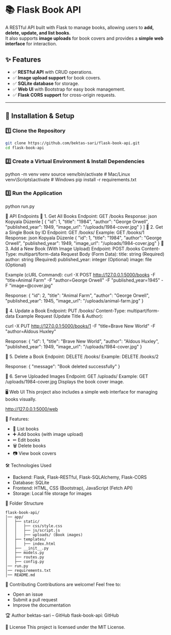 # 📚 Flask Book API

A RESTful API built with Flask to manage books, allowing users to **add, delete, update, and list books**.  
It also supports **image uploads** for book covers and provides a **simple web interface** for interaction.  

## ✨ Features
- ✅ **RESTful API** with CRUD operations.
- ✅ **Image upload support** for book covers.
- ✅ **SQLite database** for storage.
- ✅ **Web UI** with Bootstrap for easy book management.
- ✅ **Flask CORS support** for cross-origin requests.

---

## 🚀 Installation & Setup

### **1️⃣ Clone the Repository**
```sh
git clone https://github.com/bektas-sari/flask-book-api.git
cd flask-book-api
```
### **2️⃣ Create a Virtual Environment & Install Dependencies**
python -m venv venv
source venv/bin/activate  # Mac/Linux
venv\Scripts\activate      # Windows
pip install -r requirements.txt

### **3️⃣ Run the Application**
python run.py

📌 API Endpoints
🔹 1. Get All Books
Endpoint: GET /books
Response:
json
Kopyala
Düzenle
[
    {
        "id": 1,
        "title": "1984",
        "author": "George Orwell",
        "published_year": 1949,
        "image_url": "/uploads/1984-cover.jpg"
    }
]
🔹 2. Get a Single Book by ID
Endpoint: GET /books/<id>
Example: GET /books/1
Response:
json
Kopyala
Düzenle
{
    "id": 1,
    "title": "1984",
    "author": "George Orwell",
    "published_year": 1949,
    "image_url": "/uploads/1984-cover.jpg"
}
🔹 3. Add a New Book (With Image Upload)
Endpoint: POST /books
Content-Type: multipart/form-data
Request Body (Form Data):
title: string (Required)
author: string (Required)
published_year: integer (Optional)
image: file (Optional)

Example (cURL Command):
curl -X POST http://127.0.0.1:5000/books -F "title=Animal Farm" -F "author=George Orwell" -F "published_year=1945" -F "image=@cover.jpg"

Response:
{
    "id": 2,
    "title": "Animal Farm",
    "author": "George Orwell",
    "published_year": 1945,
    "image_url": "/uploads/animal-farm.jpg"
}

🔹 4. Update a Book
Endpoint: PUT /books/<id>
Content-Type: multipart/form-data
Example Request (Update Title & Author):

curl -X PUT http://127.0.0.1:5000/books/1 -F "title=Brave New World" -F "author=Aldous Huxley"

Response:
{
    "id": 1,
    "title": "Brave New World",
    "author": "Aldous Huxley",
    "published_year": 1949,
    "image_url": "/uploads/1984-cover.jpg"
}

🔹 5. Delete a Book
Endpoint: DELETE /books/<id>
Example: DELETE /books/2

Response:
{
    "message": "Book deleted successfully"
}

🔹 6. Serve Uploaded Images
Endpoint: GET /uploads/<filename>
Example: GET /uploads/1984-cover.jpg
Displays the book cover image.

🖥️ Web UI
This project also includes a simple web interface for managing books visually.

http://127.0.0.1:5000/web

🎨 Features:
* 📄 List books
* ➕ Add books (with image upload)
* ✏ Edit books
* 🗑 Delete books
* 📷 View book covers

🛠️ Technologies Used
* Backend: Flask, Flask-RESTful, Flask-SQLAlchemy, Flask-CORS
* Database: SQLite
* Frontend: HTML, CSS (Bootstrap), JavaScript (Fetch API)
* Storage: Local file storage for images

📌 Folder Structure
```
flask-book-api/
│── app/
│   ├── static/
│   │   ├── css/style.css
│   │   ├── js/script.js
│   │   ├── uploads/ (Book images)
│   ├── templates/
│   │   ├── index.html
│   ├── __init__.py
│   ├── models.py
│   ├── routes.py
│   ├── config.py
│── run.py
│── requirements.txt
│── README.md
```

🤝 Contributing
Contributions are welcome! Feel free to:

* Open an issue
* Submit a pull request
* Improve the documentation

🏆 Author
bektas-sari – GitHub
flask-book-api: GitHub

📜 License
This project is licensed under the MIT License.

